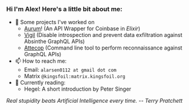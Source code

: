### Hi I'm Alex! Here's a little bit about me:

- 🔭 Some projects I've worked on
  - [Aurum](https://github.com/alex0112/aurum)! (An API Wrapper for Coinbase in *Elixir*)
  - [Vigil](https://github.com/podium/vigil) (Disable introspection and prevent data exfiltration against Absinthe GraphQL APIs)
  - [Attecop](https://github.com/podium/attercop) (Command line tool to perform reconnaissance against GraphQL APIs)
- 📫 How to reach me: 
  - Email: `alarsen0112 at gmail dot com`
  - Matrix `@kingsfoil:matrix.kingsfoil.org`
- 📕 Currently reading:
  - Hegel: A short introduction by Peter Singer


*Real stupidity beats Artificial Intelligence every time. -- Terry Pratchett*

